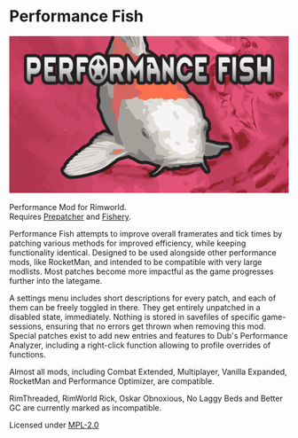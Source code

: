 # Performance Fish
![](About/Preview.png?raw=true)  
  
Performance Mod for Rimworld.  
Requires [Prepatcher](https://github.com/Zetrith/Prepatcher) and [Fishery](https://github.com/bbradson/Fishery).  
  
Performance Fish attempts to improve overall framerates and tick times by patching various methods for improved efficiency, while keeping functionality identical. Designed to be used alongside other performance mods, like RocketMan, and intended to be compatible with very large modlists. Most patches become more impactful as the game progresses further into the lategame.  
  
A settings menu includes short descriptions for every patch, and each of them can be freely toggled in there. They get entirely unpatched in a disabled state, immediately. Nothing is stored in savefiles of specific game-sessions, ensuring that no errors get thrown when removing this mod.  
Special patches exist to add new entries and features to Dub's Performance Analyzer, including a right-click function allowing to profile overrides of functions.  
  
Almost all mods, including Combat Extended, Multiplayer, Vanilla Expanded, RocketMan and Performance Optimizer, are compatible.  
  
RimThreaded, RimWorld Rick, Oskar Obnoxious, No Laggy Beds and Better GC are currently marked as incompatible.  
  
Licensed under [MPL-2.0](https://tldrlegal.com/license/mozilla-public-license-2.0-(mpl-2))